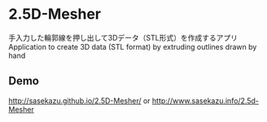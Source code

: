 2.5D-Mesher
===========
手入力した輪郭線を押し出して3Dデータ（STL形式）を作成するアプリ
Application to create 3D data (STL format) by extruding outlines drawn by hand



## Demo
http://sasekazu.github.io/2.5D-Mesher/
or
http://www.sasekazu.info/2.5d-Mesher

